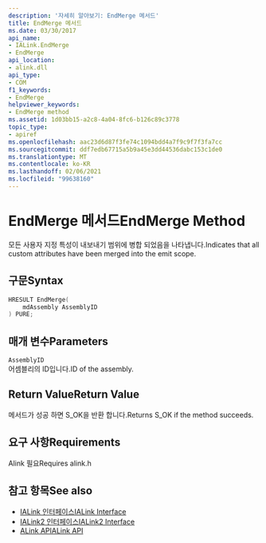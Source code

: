 ```yaml
---
description: '자세히 알아보기: EndMerge 메서드'
title: EndMerge 메서드
ms.date: 03/30/2017
api_name:
- IALink.EndMerge
- EndMerge
api_location:
- alink.dll
api_type:
- COM
f1_keywords:
- EndMerge
helpviewer_keywords:
- EndMerge method
ms.assetid: 1d03bb15-a2c8-4a04-8fc6-b126c89c3778
topic_type:
- apiref
ms.openlocfilehash: aac23d6d87f3fe74c1094bdd4a7f9c9f7f3fa7cc
ms.sourcegitcommit: ddf7edb67715a5b9a45e3dd44536dabc153c1de0
ms.translationtype: MT
ms.contentlocale: ko-KR
ms.lasthandoff: 02/06/2021
ms.locfileid: "99638160"
---
```

# <a name="endmerge-method"></a><span data-ttu-id="ff274-103">EndMerge 메서드</span><span class="sxs-lookup"><span data-stu-id="ff274-103">EndMerge Method</span></span>

<span data-ttu-id="ff274-104">모든 사용자 지정 특성이 내보내기 범위에 병합 되었음을 나타냅니다.</span><span class="sxs-lookup"><span data-stu-id="ff274-104">Indicates that all custom attributes have been merged into the emit scope.</span></span>  
  
## <a name="syntax"></a><span data-ttu-id="ff274-105">구문</span><span class="sxs-lookup"><span data-stu-id="ff274-105">Syntax</span></span>  
  
```cpp  
HRESULT EndMerge(  
    mdAssembly AssemblyID  
) PURE;  
```  
  
## <a name="parameters"></a><span data-ttu-id="ff274-106">매개 변수</span><span class="sxs-lookup"><span data-stu-id="ff274-106">Parameters</span></span>  

 `AssemblyID`  
 <span data-ttu-id="ff274-107">어셈블리의 ID입니다.</span><span class="sxs-lookup"><span data-stu-id="ff274-107">ID of the assembly.</span></span>  
  
## <a name="return-value"></a><span data-ttu-id="ff274-108">Return Value</span><span class="sxs-lookup"><span data-stu-id="ff274-108">Return Value</span></span>  

 <span data-ttu-id="ff274-109">메서드가 성공 하면 S_OK을 반환 합니다.</span><span class="sxs-lookup"><span data-stu-id="ff274-109">Returns S_OK if the method succeeds.</span></span>  
  
## <a name="requirements"></a><span data-ttu-id="ff274-110">요구 사항</span><span class="sxs-lookup"><span data-stu-id="ff274-110">Requirements</span></span>  

 <span data-ttu-id="ff274-111">Alink 필요</span><span class="sxs-lookup"><span data-stu-id="ff274-111">Requires alink.h</span></span>  
  
## <a name="see-also"></a><span data-ttu-id="ff274-112">참고 항목</span><span class="sxs-lookup"><span data-stu-id="ff274-112">See also</span></span>

- [<span data-ttu-id="ff274-113">IALink 인터페이스</span><span class="sxs-lookup"><span data-stu-id="ff274-113">IALink Interface</span></span>](ialink-interface.md)
- [<span data-ttu-id="ff274-114">IALink2 인터페이스</span><span class="sxs-lookup"><span data-stu-id="ff274-114">IALink2 Interface</span></span>](ialink2-interface.md)
- [<span data-ttu-id="ff274-115">ALink API</span><span class="sxs-lookup"><span data-stu-id="ff274-115">ALink API</span></span>](index.md)
